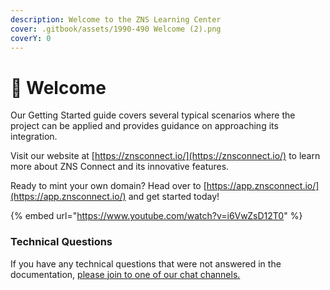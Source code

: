 ```yaml
---
description: Welcome to the ZNS Learning Center
cover: .gitbook/assets/1990-490 Welcome (2).png
coverY: 0
---
```


# 🔰 Welcome

Our Getting Started guide covers several typical scenarios where the project can be applied and provides guidance on approaching its integration.

Visit our website at [https://znsconnect.io/](https://znsconnect.io/) to learn more about ZNS Connect and its innovative features.

Ready to mint your own domain? Head over to [https://app.znsconnect.io/](https://app.znsconnect.io/) and get started today!



{% embed url="https://www.youtube.com/watch?v=i6VwZsD12T0" %}

### Technical Questions

If you have any technical questions that were not answered in the documentation, [please join to  one of our chat channels.](contact.md)
